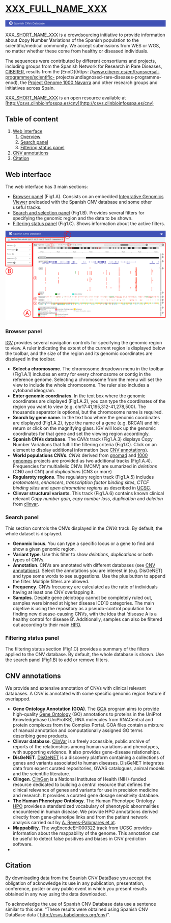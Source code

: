 # [XXX_FULL_NAME_XXX](xxx)
![alt logo][logo]


[XXX_SHORT_NAME_XXX](xxx) is a crowdsourcing initiative to provide information about **C**opy **N**umber **V**ariations of the Spanish population to the scientific/medical community. We accept submissions from WES or WGS, no matter whether these come from healthy or diseased individuals.

The sequences were contributed by different consortiums and projects, including groups from the Spanish Network for Research in Rare Diseases, [CIBERER](https://www.ciberer.es/), results from the [EnoD](https: //www.ciberer.es/en/transversal-programmes/scientific- projects/undiagnosed-rare-diseases-programme-enod), the [Project Genome 1000 Navarra](https://www.nagen1000navarra.es/en) and other research groups and initiatives across Spain. 

[XXX_SHORT_NAME_XXX](xxx) is an open resource available at [http://csvs.clinbioinfosspa.es/cnv](http://csvs.clinbioinfosspa.es/cnv)


## <a name="TOC">Table of content</a>
 1. [Web interface](#interface)
    1. [Overview](#interface_overview)
    1. [Search panel](#interface_search)
    1. [Filtering status panel](#interface_filter)
 1. [CNV annotations](#annotations)
 1. [Citation](#citation)


## <a name="interface">Web interface</a>
The web interface has 3 main sections: 

* [Browser panel](#browser_panel) (Fig1.A). Consists on an embedded [Integrative Genomics Viewer](https://igv.org/) preloaded with the Spanish CNV database and some other useful tracks. 
* [Search and selection panel](#search_panel) (Fig1.B). Provides several filters for specifying the genomic region and the data to be shown.
* [Filtering status panel](#filtering_panel) (Fig1.C). Shows information about the active filters.

![alt web interface][fig1]


### <a name="browser_panel">Browser panel</a>
[IGV](https://igv.org/) provides several navigation controls for specifying the genomic region to view. A ruler indicating the extent of the current region is displayed below the toolbar, and the size of the region and its genomic coordinates are displayed in the toolbar.

* **Select a chromosome**. The chromosome dropdown menu in the toolbar (Fig1.A.1) includes an entry for every chromosome or contig in the reference genome. Selecting a chromosome from the menu will set the view to include the whole chromosome. The ruler also includes a cytoband ideogram.
* **Enter genomic coordinates**. In the text box where the genomic coordinates are displayed (Fig1.A.2), you can type the coordinates of the region you want to view (e.g. chr17:41,195,312-41,278,500). The thousands separator is optional, but the chromosome name is required.
* **Search by gene name**. In the text box where the genomic coordinates are displayed (Fig1.A.2), type the name of a gene (e.g. BRCA1) and hit return or click on the magnifying glass. IGV will look up the genomic coordinates for that gene and set the viewing region accordingly.
* **Spanish CNVs database**. The _CNVs_ track (Fig1.A.3) displays Copy Number Variations that fulfill the filtering criteria (Fig1.C). Click on an element to display additional information (see [CNV annotations](#annotations)).
* **World populations CNVs**. _CNVs_ derived from [gnomad](https://gnomad.broadinstitute.org/) and [1000 genomes](https://www.internationalgenome.org/) projects are provided as two additional tracks (Fig1.A.4). Frequencies for multiallelic CNVs (MCNV) are sumarized in _deletions_ (CN0 and CN1) and _duplications_ (CN3 or more)
* **Regularoty regions**. The regulatory region track (Fig1.A.5) includes _protomoters_, _enhancers_, _transcription factor binding sites_, _CTCF binding sites_ and _open chromatine regions_ as described in [UCSC](hgdownload.soe.ucsc.edu). 
* **Clinvar structural variants**. This track (Fig1.A.6) contains known clinical relevant _Copy number gain_, _copy number loss_, _duplication_ and _deletion_ from [clinvar](https://www.ncbi.nlm.nih.gov/clinvar/).



### <a name="search_panel">Search panel</a>
This section controls the CNVs displayed in the _CNVs_ track. By default, the whole dataset is displayed.

* **Genomic locus**. You can type a specific locus or a gene to find and show a given genomic region.  
* **Variant type**. Use this filter to show _deletions_, _duplications_ or both types of CNVs.
* **Annotation**. CNVs are annotated with different databases (see [CNV annotations](#annotations)). Select the annotations you are interest in (e.g. DisGeNET) and type some words to see suggestions. Use the plus button to append the filter. Multiple filters are allowed.
* **Frequency**. CNVs frecuency are calculated as the ratio of individuals having at least one CNV overlapping it. 
* **Samples**. Despite gene pleiotropy cannot be completely ruled out, samples were binned at higher disease ICD10 categories. The main objetive is using the repository as a pseudo-control population for finding new disease-causing CNVs, with the idea that ‘disease A is a healthy control for disease B’. Additionally, samples can also be filtered out according to their main [HPO](https://hpo.jax.org/app/).

### <a name="filtering_panel">Filtering status panel</a>
The filtering status section (Fig1.C) provides a summary of the filters applied to the CNV database. By default, the whole database is shown. Use the search panel (Fig1.B) to add or remove filters.


## <a name="annotations">CNV annotations</a>
We provide and extensive annotation of CNVs with clinical relevant databases. A CNV is annotated with some specific genomic region feature if overlapped. 

* **Gene Ontology Annotation (GOA)**. The [GOA](https://www.ebi.ac.uk/GOA/index) program aims to provide high-quality [Gene Ontology](http://geneontology.org/) (GO) annotations to proteins in the UniProt Knowledgebase (UniProtKB), RNA molecules from RNACentral and protein complexes from the Complex Portal.  GOA files contain a mixture of manual annotation and computationally assigned GO terms describing gene products.
* **Clinvar database**. [ClinVar](https://www.ncbi.nlm.nih.gov/clinvar/) is a freely accessible, public archive of reports of the relationships among human variations and phenotypes, with supporting evidence. It also provides gene-disease relationships.
* **DisGeNET**. [DisGeNET](https://www.disgenet.org/) is a discovery platform containing a collections of genes and variants associated to human diseases. DisGeNET integrates data from expert curated repositories, GWAS catalogues, animal models and the scientific literature.
* **Clingen**. [ClinGen](https://www.clinicalgenome.org/) is a National Institutes of Health (NIH)-funded resource dedicated to building a central resource that defines the clinical relevance of genes and variants for use in precision medicine and research. It provides a curated gene dosage sensitivity database.
* **The Human Phenotype Ontology**. The Human Phenotype Ontology [HPO](https://hpo.jax.org/app/) provides a standardized vocabulary of phenotypic abnormalities encountered in human disease. We provide HPO annotations derived directly from gene-phenotipe links and from the patient network analysis carried out by [A. Reyes-Palomares et at](https://doi.org/10.1186/s12864-016-2569-6).
* **Mappability**. The wgEncodeEH000322 track from [UCSC](hgdownload.soe.ucsc.edu) provides information about the mappability of the genome. This annotation can be useful to detect false positives and biases in CNV prediction software.
* 


## <a name="citation">Citation</a>
By downloading data from the Spanish CNV DataBase you accept the obligation of acknowledge its use in any publication, presentation, conference, poster or any public event in which you present results obtained in any way using the data downloaded.

To acknowledge the use of Spanish CNV Database data use a sentence similar to this one: “These results were obtained using Spanish CNV DataBase data ( http://csvs.babelomics.org/cnv)".

<!-- and in any publication you must cite the reference:-->






[fig1]: img/fig1.svg "Web interface"
[logo]: img/logo.svg "logo"















